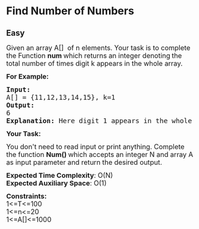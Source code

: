 # Find Number of Numbers
## Easy
<div class="problems_problem_content__Xm_eO"><p><span style="font-size:18px">Given an array A[] &nbsp;of n elements. Your task is to complete the Function <strong>num </strong>which returns an integer denoting<strong>&nbsp;</strong>the total number of times digit k appears&nbsp;in the whole array.</span></p>

<p><span style="font-size:18px"><strong>For Example:</strong></span></p>

<pre><span style="font-size:18px"><strong>Input:</strong>
A[] = {11,12,13,14,15}, k=1
<strong>Output:</strong>
6 <strong>
Explanation: </strong>Here digit 1 appears in the whole array 6 times.</span></pre>

<p><span style="font-size:18px"><strong>Your Task:</strong></span></p>

<p><span style="font-size:18px">You don't need to read input or print anything. Complete the function <strong>Num() </strong>which accepts an integer N and array A as input&nbsp;parameter and return the desired output.</span></p>

<p><span style="font-size:18px"><strong>Expected Time Complexity</strong>: O(N)<br>
<strong>Expected Auxiliary Space</strong>: O(1)</span></p>

<p><span style="font-size:18px"><strong>Constraints:</strong><br>
1&lt;=T&lt;=100<br>
1&lt;=n&lt;=20<br>
1&lt;=A[]&lt;=1000</span></p>
</div>